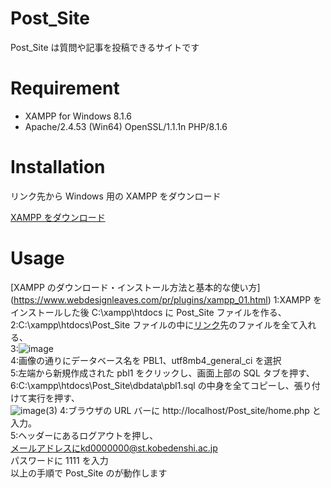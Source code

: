 # Post_Site

Post_Site は質問や記事を投稿できるサイトです

# Requirement

- XAMPP for Windows 8.1.6
- Apache/2.4.53 (Win64) OpenSSL/1.1.1n PHP/8.1.6

# Installation

リンク先から Windows 用の XAMPP をダウンロード

[XAMPP をダウンロード](https://www.apachefriends.org/jp/index.html)

# Usage

[XAMPP のダウンロード・インストール方法と基本的な使い方] (https://www.webdesignleaves.com/pr/plugins/xampp_01.html)
1:XAMPP をインストールした後 C:\xampp\htdocs に Post_Site ファイルを作る、  
2:C:\xampp\htdocs\Post_Site ファイルの中に[リンク](https://github.com/iwai2809/Post_Site)先のファイルを全て入れる、  
3:![image](https://user-images.githubusercontent.com/74755775/175921414-fe669ea5-ec8e-4bd8-82ab-6bc7352a068f.png)  
4:画像の通りにデータベース名を PBL1、utf8mb4_general_ci を選択  
5:左端から新規作成された pbl1 をクリックし、画面上部の SQL タブを押す、  
6:C:\xampp\htdocs\Post_Site\dbdata\pbl1.sql の中身を全てコピーし、張り付けて実行を押す、  
![image(3)](https://user-images.githubusercontent.com/74755775/175944938-999fdf2c-3c26-4cab-b39c-c15c1efa7bff.png)
4:ブラウザの URL バーに http://localhost/Post_site/home.php と入力。  
5:ヘッダーにあるログアウトを押し、  
メールアドレスにkd0000000@st.kobedenshi.ac.jp  
パスワードに 1111 を入力  
以上の手順で Post_Site のが動作します
